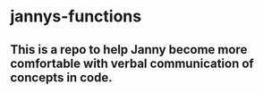 # jannys-functions

## This is a repo to help Janny become more comfortable with verbal communication of concepts in code.
